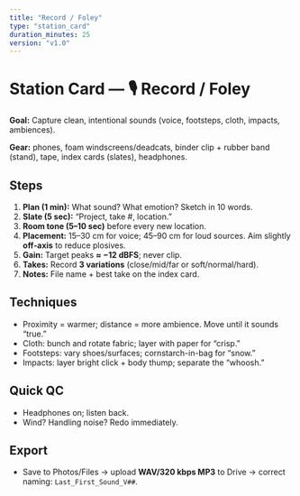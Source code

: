 ```yaml
---
title: "Record / Foley"
type: "station_card"
duration_minutes: 25
version: "v1.0"
---
```


# Station Card — 🎙️ Record / Foley

**Goal:** Capture clean, intentional sounds (voice, footsteps, cloth, impacts, ambiences).

**Gear:** phones, foam windscreens/deadcats, binder clip + rubber band (stand), tape, index cards (slates), headphones.

## Steps
1. **Plan (1 min):** What sound? What emotion? Sketch in 10 words.
2. **Slate (5 sec):** “Project, take #, location.”
3. **Room tone (5–10 sec)** before every new location.
4. **Placement:** 15–30 cm for voice; 45–90 cm for loud sources. Aim slightly **off‑axis** to reduce plosives.
5. **Gain:** Target peaks **≈ −12 dBFS**; never clip.
6. **Takes:** Record **3 variations** (close/mid/far or soft/normal/hard).
7. **Notes:** File name + best take on the index card.

## Techniques
- Proximity = warmer; distance = more ambience. Move until it sounds “true.”
- Cloth: bunch and rotate fabric; layer with paper for “crisp.”
- Footsteps: vary shoes/surfaces; cornstarch-in-bag for “snow.”
- Impacts: layer bright click + body thump; separate the “whoosh.”

## Quick QC
- Headphones on; listen back.
- Wind? Handling noise? Redo immediately.

## Export
- Save to Photos/Files → upload **WAV/320 kbps MP3** to Drive → correct naming: `Last_First_Sound_V##`.
